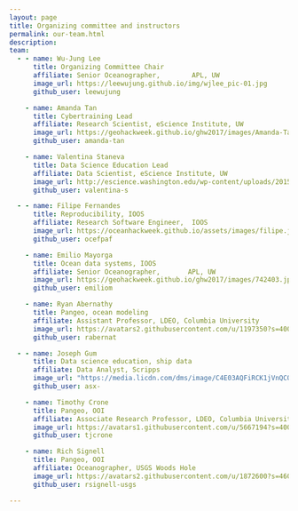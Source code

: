 ```yaml
---
layout: page
title: Organizing committee and instructors
permalink: our-team.html
description:
team:
  - - name: Wu-Jung Lee
      title: Organizing Committee Chair
      affiliate: Senior Oceanographer,        APL, UW
      image_url: https://leewujung.github.io/img/wjlee_pic-01.jpg
      github_user: leewujung

    - name: Amanda Tan
      title: Cybertraining Lead
      affiliate: Research Scientist, eScience Institute, UW
      image_url: https://geohackweek.github.io/ghw2017/images/Amanda-Tan-300x300.jpg
      github_user: amanda-tan

    - name: Valentina Staneva
      title: Data Science Education Lead
      affiliate: Data Scientist, eScience Institute, UW
      image_url: http://escience.washington.edu/wp-content/uploads/2015/09/Bio_Valentina-Staneva.jpg
      github_user: valentina-s

  - - name: Filipe Fernandes
      title: Reproducibility, IOOS
      affiliate: Research Software Engineer,  IOOS
      image_url: https://oceanhackweek.github.io/assets/images/filipe.jpg
      github_user: ocefpaf

    - name: Emilio Mayorga
      title: Ocean data systems, IOOS 
      affiliate: Senior Oceanographer,       APL, UW
      image_url: https://geohackweek.github.io/ghw2017/images/742403.jpg
      github_user: emiliom

    - name: Ryan Abernathy
      title: Pangeo, ocean modeling
      affiliate: Assistant Professor, LDEO, Columbia University
      image_url: https://avatars2.githubusercontent.com/u/1197350?s=400&v=4
      github_user: rabernat

  - - name: Joseph Gum 
      title: Data science education, ship data
      affiliate: Data Analyst, Scripps
      image_url: "https://media.licdn.com/dms/image/C4E03AQFiRCK1jVnQCQ/profile-displayphoto-shrink_800_800/0?e=1559779200&v=beta&t=Mc1qQbxIBIWx_JgGQMRgfVHe9uCgEeuCIs0P-zttY70"
      github_user: asx-

    - name: Timothy Crone 
      title: Pangeo, OOI
      affiliate: Associate Research Professor, LDEO, Columbia University
      image_url: https://avatars1.githubusercontent.com/u/5667194?s=400&v=4
      github_user: tjcrone

    - name: Rich Signell
      title: Pangeo, OOI
      affiliate: Oceanographer, USGS Woods Hole
      image_url: https://avatars2.githubusercontent.com/u/1872600?s=460&v=4
      github_user: rsignell-usgs

---
```

